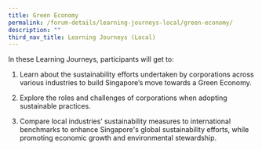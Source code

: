 ```yaml
---
title: Green Economy
permalink: /forum-details/learning-journeys-local/green-economy/
description: ""
third_nav_title: Learning Journeys (Local)
---
```

In these Learning Journeys, participants will get to:

1. Learn about the sustainability efforts undertaken by corporations across various industries to build Singapore’s move towards a Green Economy.

1. Explore the roles and challenges of corporations when adopting sustainable practices. 

1. Compare local industries’ sustainability measures to international benchmarks to enhance Singapore's global sustainability efforts, while promoting economic growth and environmental stewardship.